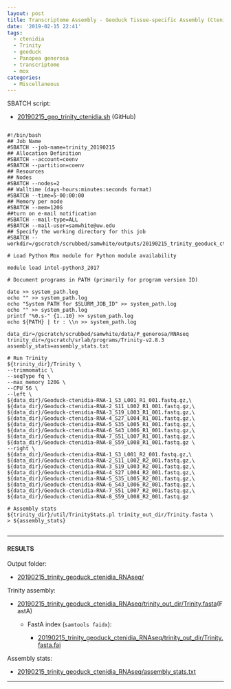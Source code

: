 ```yaml
---
layout: post
title: Transcriptome Assembly - Geoduck Tissue-specific Assembly (Ctenidia)
date: '2019-02-15 22:41'
tags:
  - ctenidia
  - Trinity
  - geoduck
  - Panopea generosa
  - transcriptome
  - mox
categories:
  - Miscellaneous
---
```




SBATCH script:

- [20190215_geo_trinity_ctenidia.sh](https://raw.githubusercontent.com/RobertsLab/sams-notebook/master/sbatch_scripts/20190215_geo_trinity_ctenidia.sh) (GitHub)

<pre><code>
#!/bin/bash
## Job Name
#SBATCH --job-name=trinity_20190215
## Allocation Definition
#SBATCH --account=coenv
#SBATCH --partition=coenv
## Resources
## Nodes
#SBATCH --nodes=2
## Walltime (days-hours:minutes:seconds format)
#SBATCH --time=5-00:00:00
## Memory per node
#SBATCH --mem=120G
##turn on e-mail notification
#SBATCH --mail-type=ALL
#SBATCH --mail-user=samwhite@uw.edu
## Specify the working directory for this job
#SBATCH --workdir=/gscratch/scrubbed/samwhite/outputs/20190215_trinity_geoduck_ctenidia_RNAseq

# Load Python Mox module for Python module availability

module load intel-python3_2017

# Document programs in PATH (primarily for program version ID)

date >> system_path.log
echo "" >> system_path.log
echo "System PATH for $SLURM_JOB_ID" >> system_path.log
echo "" >> system_path.log
printf "%0.s-" {1..10} >> system_path.log
echo ${PATH} | tr : \\n >> system_path.log

data_dir=/gscratch/scrubbed/samwhite/data/P_generosa/RNAseq
trinity_dir=/gscratch/srlab/programs/Trinity-v2.8.3
assembly_stats=assembly_stats.txt

# Run Trinity
${trinity_dir}/Trinity \
--trimmomatic \
--seqType fq \
--max_memory 120G \
--CPU 56 \
--left \
${data_dir}/Geoduck-ctenidia-RNA-1_S3_L001_R1_001.fastq.gz,\
${data_dir}/Geoduck-ctenidia-RNA-2_S11_L002_R1_001.fastq.gz,\
${data_dir}/Geoduck-ctenidia-RNA-3_S19_L003_R1_001.fastq.gz,\
${data_dir}/Geoduck-ctenidia-RNA-4_S27_L004_R1_001.fastq.gz,\
${data_dir}/Geoduck-ctenidia-RNA-5_S35_L005_R1_001.fastq.gz,\
${data_dir}/Geoduck-ctenidia-RNA-6_S43_L006_R1_001.fastq.gz,\
${data_dir}/Geoduck-ctenidia-RNA-7_S51_L007_R1_001.fastq.gz,\
${data_dir}/Geoduck-ctenidia-RNA-8_S59_L008_R1_001.fastq.gz \
--right \
${data_dir}/Geoduck-ctenidia-RNA-1_S3_L001_R2_001.fastq.gz,\
${data_dir}/Geoduck-ctenidia-RNA-2_S11_L002_R2_001.fastq.gz,\
${data_dir}/Geoduck-ctenidia-RNA-3_S19_L003_R2_001.fastq.gz,\
${data_dir}/Geoduck-ctenidia-RNA-4_S27_L004_R2_001.fastq.gz,\
${data_dir}/Geoduck-ctenidia-RNA-5_S35_L005_R2_001.fastq.gz,\
${data_dir}/Geoduck-ctenidia-RNA-6_S43_L006_R2_001.fastq.gz,\
${data_dir}/Geoduck-ctenidia-RNA-7_S51_L007_R2_001.fastq.gz,\
${data_dir}/Geoduck-ctenidia-RNA-8_S59_L008_R2_001.fastq.gz

# Assembly stats
${trinity_dir}/util/TrinityStats.pl trinity_out_dir/Trinity.fasta \
> ${assembly_stats}

</code></pre>

---

#### RESULTS

Output folder:

- [20190215_trinity_geoduck_ctenidia_RNAseq/](http://gannet.fish.washington.edu/Atumefaciens/20190215_trinity_geoduck_ctenidia_RNAseq/)

Trinity assembly:

- [20190215_trinity_geoduck_ctenidia_RNAseq/trinity_out_dir/Trinity.fasta](http://gannet.fish.washington.edu/Atumefaciens/20190215_trinity_geoduck_ctenidia_RNAseq/trinity_out_dir/Trinity.fasta)(FastA)

  - FastA index (```samtools faidx```):

    - [20190215_trinity_geoduck_ctenidia_RNAseq/trinity_out_dir/Trinity.fasta.fai](http://gannet.fish.washington.edu/Atumefaciens/20190215_trinity_geoduck_ctenidia_RNAseq/trinity_out_dir/Trinity.fasta.fai)

Assembly stats:

- [20190215_trinity_geoduck_ctenidia_RNAseq/assembly_stats.txt](http://gannet.fish.washington.edu/Atumefaciens/20190215_trinity_geoduck_ctenidia_RNAseq/assembly_stats.txt)

---
